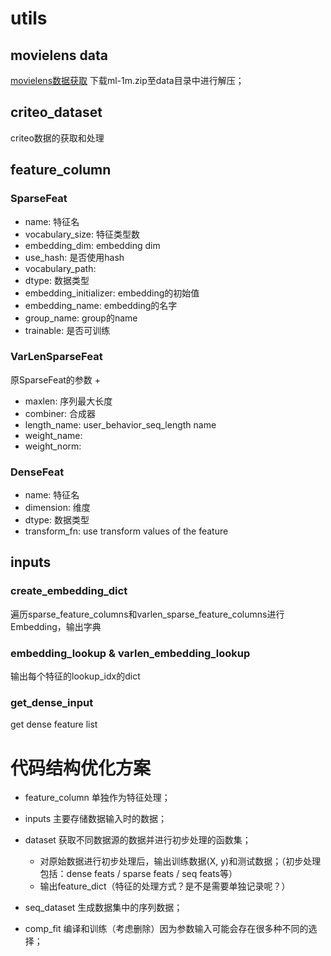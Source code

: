 # utils

## movielens data
[movielens数据获取](http://files.grouplens.org/datasets/movielens/)
下载ml-1m.zip至data目录中进行解压；

## criteo_dataset
criteo数据的获取和处理

## feature_column
### SparseFeat
* name: 特征名
* vocabulary_size: 特征类型数
* embedding_dim: embedding dim
* use_hash: 是否使用hash
* vocabulary_path: 
* dtype: 数据类型
* embedding_initializer: embedding的初始值
* embedding_name: embedding的名字
* group_name: group的name
* trainable: 是否可训练

### VarLenSparseFeat
原SparseFeat的参数 + 
* maxlen: 序列最大长度
* combiner: 合成器
* length_name: user_behavior_seq_length name
* weight_name: 
* weight_norm:

### DenseFeat
* name: 特征名
* dimension: 维度
* dtype: 数据类型
* transform_fn: use transform values of the feature

## inputs
### create_embedding_dict
遍历sparse_feature_columns和varlen_sparse_feature_columns进行Embedding，输出字典

### embedding_lookup & varlen_embedding_lookup
输出每个特征的lookup_idx的dict

### get_dense_input
get dense feature list

# 代码结构优化方案
* feature_column 单独作为特征处理；
* inputs 主要存储数据输入时的数据；
* dataset 获取不同数据源的数据并进行初步处理的函数集；
  * 对原始数据进行初步处理后，输出训练数据(X, y)和测试数据；（初步处理包括：dense feats / sparse feats / seq feats等）
  * 输出feature_dict（特征的处理方式？是不是需要单独记录呢？）
  
* seq_dataset 生成数据集中的序列数据；
* comp_fit 编译和训练（考虑删除）因为参数输入可能会存在很多种不同的选择；